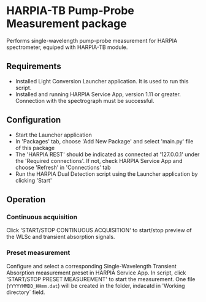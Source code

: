 # HARPIA-TB Pump-Probe Measurement package
Performs single-wavelength pump-probe measurement for HARPIA spectrometer, equiped with HARPIA-TB module.

## Requirements
 - Installed Light Conversion Launcher application. It is used to run this 
   script.
 - Installed and running HARPIA Service App, version 1.11 or greater. Connection 
   with the spectrograph must be successful.
 
## Configuration
 - Start the Launcher application
 - In 'Packages' tab, choose 'Add New Package' and select 'main.py' file 
   of this package
 - The 'HARPIA REST' should be indicated as connected at '127.0.0.1' under the
   'Required connections'. If not, check HARPIA Service App and choose 'Refresh'
   in 'Connections' tab
 - Run the HARPIA Dual Detection script using the Launcher application
   by clicking 'Start'

## Operation
### Continuous acquisition
Click 'START/STOP CONTINUOUS ACQUISITION' to start/stop preview of the WLSc and 
transient absorption signals.

### Preset measurement
Configure and select a corresponding Single-Wavelength Transient Absorption measurement
preset in HARPIA Service App. In script, click 'START/STOP PRESET MEASUREMENT'
to start the measurement. One file (`YYYYYMMDD_HHmm.dat`) will be created in the folder, indacatd in 'Working directory` field.